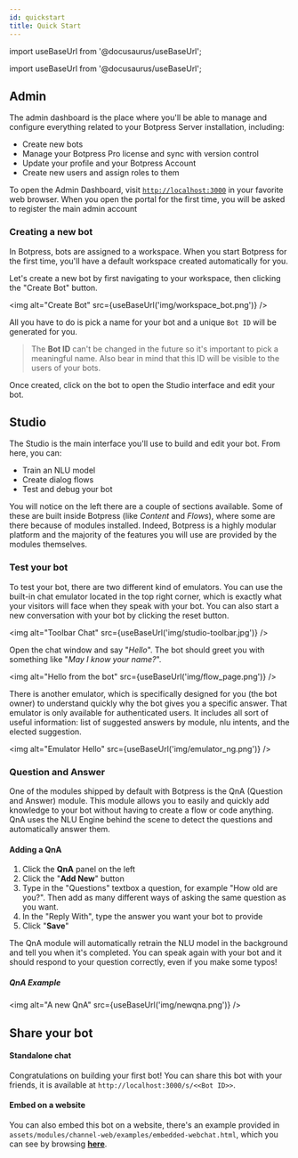 ```yaml
---
id: quickstart
title: Quick Start
---
```


import useBaseUrl from '@docusaurus/useBaseUrl';

import useBaseUrl from '@docusaurus/useBaseUrl';

## Admin

The admin dashboard is the place where you'll be able to manage and configure everything related to your Botpress Server installation, including:

- Create new bots
- Manage your Botpress Pro license and sync with version control
- Update your profile and your Botpress Account
- Create new users and assign roles to them

To open the Admin Dashboard, visit [`http://localhost:3000`](http://localhost:3000) in your favorite web browser. When you open the portal for the first time, you will be asked to register the main admin account

### Creating a new bot

In Botpress, bots are assigned to a workspace. When you start Botpress for the first time, you'll have a default workspace created automatically for you.

Let's create a new bot by first navigating to your workspace, then clicking the "Create Bot" button.

<img alt="Create Bot" src={useBaseUrl('img/workspace_bot.png')} />

All you have to do is pick a name for your bot and a unique `Bot ID` will be generated for you.

> The **Bot ID** can't be changed in the future so it's important to pick a meaningful name. Also bear in mind that this ID will be visible to the users of your bots.

Once created, click on the bot to open the Studio interface and edit your bot.

## Studio

The Studio is the main interface you'll use to build and edit your bot. From here, you can:

- Train an NLU model
- Create dialog flows
- Test and debug your bot

You will notice on the left there are a couple of sections available. Some of these are built inside Botpress (like _Content_ and _Flows_), where some are there because of modules installed. Indeed, Botpress is a highly modular platform and the majority of the features you will use are provided by the modules themselves.

### Test your bot

To test your bot, there are two different kind of emulators. You can use the built-in chat emulator located in the top right corner, which is exactly what your visitors will face when they speak with your bot. You can also start a new conversation with your bot by clicking the reset button.

<img alt="Toolbar Chat" src={useBaseUrl('img/studio-toolbar.jpg')} />

Open the chat window and say "_Hello_". The bot should greet you with something like "_May I know your name?_".

<img alt="Hello from the bot" src={useBaseUrl('img/flow_page.png')} />

There is another emulator, which is specifically designed for you (the bot owner) to understand quickly why the bot gives you a specific answer. That emulator is only available for authenticated users. It includes all sort of useful information: list of suggested answers by module, nlu intents, and the elected suggestion.

<img alt="Emulator Hello" src={useBaseUrl('img/emulator_ng.png')} />

### Question and Answer

One of the modules shipped by default with Botpress is the QnA (Question and Answer) module. This module allows you to easily and quickly add knowledge to your bot without having to create a flow or code anything. QnA uses the NLU Engine behind the scene to detect the questions and automatically answer them.

#### Adding a QnA

1. Click the **QnA** panel on the left
2. Click the "**Add New**" button
3. Type in the "Questions" textbox a question, for example "How old are you?". Then add as many different ways of asking the same question as you want.
4. In the "Reply With", type the answer you want your bot to provide
5. Click "**Save**"

The QnA module will automatically retrain the NLU model in the background and tell you when it's completed. You can speak again with your bot and it should respond to your question correctly, even if you make some typos!

##### QnA Example

<img alt="A new QnA" src={useBaseUrl('img/newqna.png')} />

## Share your bot

#### Standalone chat

Congratulations on building your first bot! You can share this bot with your friends, it is available at `http://localhost:3000/s/<<Bot ID>>`.

#### Embed on a website

You can also embed this bot on a website, there's an example provided in `assets/modules/channel-web/examples/embedded-webchat.html`, which you can see by browsing [**here**](http://localhost:3000/assets/modules/channel-web/examples/embedded-webchat.html).
